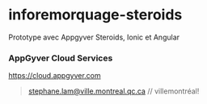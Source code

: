 inforemorquage-steroids
=======================

Prototype avec Appgyver Steroids, Ionic et Angular


### AppGyver Cloud Services 
https://cloud.appgyver.com 
> stephane.lam@ville.montreal.qc.ca // villemontréal!

